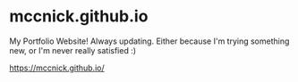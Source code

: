 # mccnick.github.io
My Portfolio Website! Always updating. Either because I'm trying something new, or I'm never really satisfied :)

https://mccnick.github.io/
